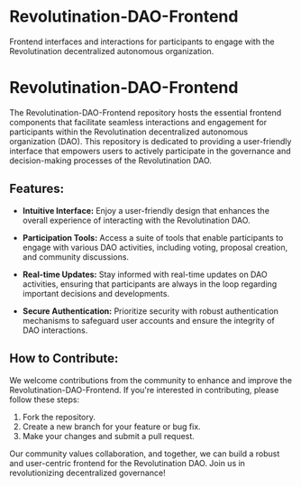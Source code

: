 # Revolutination-DAO-Frontend
Frontend interfaces and interactions for participants to engage with the Revolutination decentralized autonomous organization.

# Revolutination-DAO-Frontend

The Revolutination-DAO-Frontend repository hosts the essential frontend components that facilitate seamless interactions and engagement for participants within the Revolutination decentralized autonomous organization (DAO). This repository is dedicated to providing a user-friendly interface that empowers users to actively participate in the governance and decision-making processes of the Revolutination DAO.

## Features:

- **Intuitive Interface:** Enjoy a user-friendly design that enhances the overall experience of interacting with the Revolutination DAO.

- **Participation Tools:** Access a suite of tools that enable participants to engage with various DAO activities, including voting, proposal creation, and community discussions.

- **Real-time Updates:** Stay informed with real-time updates on DAO activities, ensuring that participants are always in the loop regarding important decisions and developments.

- **Secure Authentication:** Prioritize security with robust authentication mechanisms to safeguard user accounts and ensure the integrity of DAO interactions.

## How to Contribute:

We welcome contributions from the community to enhance and improve the Revolutination-DAO-Frontend. If you're interested in contributing, please follow these steps:

1. Fork the repository.
2. Create a new branch for your feature or bug fix.
3. Make your changes and submit a pull request.

Our community values collaboration, and together, we can build a robust and user-centric frontend for the Revolutination DAO. Join us in revolutionizing decentralized governance!
